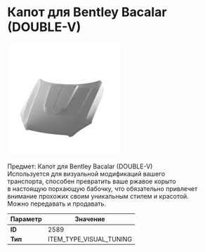 # Капот для Bentley Bacalar (DOUBLE-V)

![Item Image](../img/2589.webp?raw=true)

Предмет: Капот для Bentley Bacalar (DOUBLE-V)<br>Используется для визуальной модификаций вашего<br>транспорта, способен превратить ваше ржавое корыто<br>в настоящую порхающую бабочку, что обязательно привлечет<br>внимание прохожих своим уникальным стилем и красотой.<br>Можно передавать и продавать.


| Параметр | Значение |
|----------|----------|
| **ID** | 2589 |
| **Тип** | ITEM_TYPE_VISUAL_TUNING |

